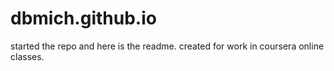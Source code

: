 # dbmich.github.io
started the repo and here is the readme.
created for work in coursera online classes.
